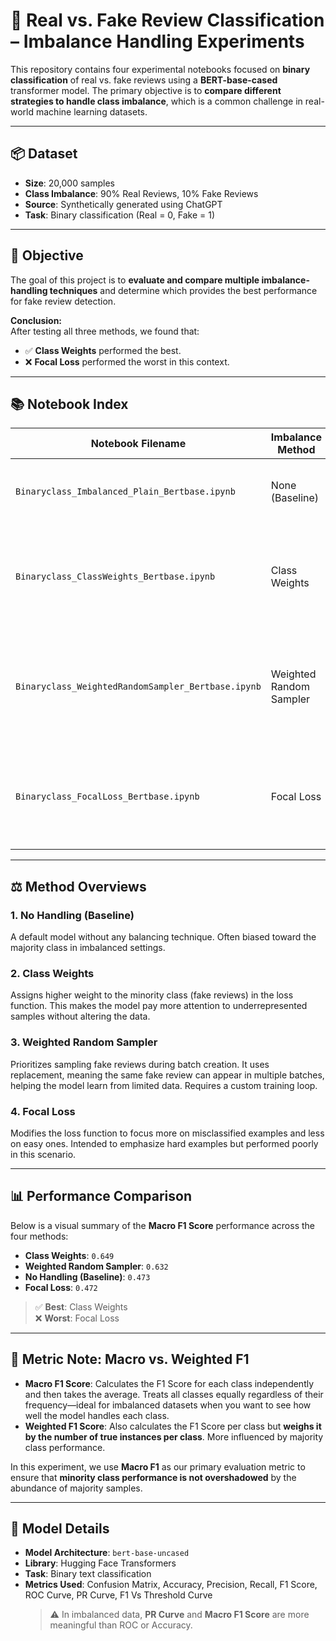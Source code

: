 # 🧠 Real vs. Fake Review Classification – Imbalance Handling Experiments

This repository contains four experimental notebooks focused on **binary classification** of real vs. fake reviews using a **BERT-base-cased** transformer model. The primary objective is to **compare different strategies to handle class imbalance**, which is a common challenge in real-world machine learning datasets.

---

## 📦 Dataset

- **Size**: 20,000 samples
- **Class Imbalance**: 90% Real Reviews, 10% Fake Reviews
- **Source**: Synthetically generated using ChatGPT
- **Task**: Binary classification (Real = 0, Fake = 1)

---

## 🎯 Objective

The goal of this project is to **evaluate and compare multiple imbalance-handling techniques** and determine which provides the best performance for fake review detection.

**Conclusion:**  
After testing all three methods, we found that:
- ✅ **Class Weights** performed the best.
- ❌ **Focal Loss** performed the worst in this context.

---

## 📚 Notebook Index

| Notebook Filename | Imbalance Method | Description |
|-------------------|------------------|-------------|
| `Binaryclass_Imbalanced_Plain_Bertbase.ipynb` | None (Baseline) | Standard BERT model without any imbalance handling |
| `Binaryclass_ClassWeights_Bertbase.ipynb` | Class Weights | Adds more weight to fake reviews (minority class) during training |
| `Binaryclass_WeightedRandomSampler_Bertbase.ipynb` | Weighted Random Sampler | Ensures each batch contains more fake reviews via weighted sampling with replacement |
| `Binaryclass_FocalLoss_Bertbase.ipynb` | Focal Loss | Focuses learning on hard examples by down-weighting confident predictions |

---

## ⚖️ Method Overviews

### 1. **No Handling (Baseline)**
A default model without any balancing technique. Often biased toward the majority class in imbalanced settings.

### 2. **Class Weights**
Assigns higher weight to the minority class (fake reviews) in the loss function. This makes the model pay more attention to underrepresented samples without altering the data.

### 3. **Weighted Random Sampler**
Prioritizes sampling fake reviews during batch creation. It uses replacement, meaning the same fake review can appear in multiple batches, helping the model learn from limited data. Requires a custom training loop.

### 4. **Focal Loss**
Modifies the loss function to focus more on misclassified examples and less on easy ones. Intended to emphasize hard examples but performed poorly in this scenario.

---

## 📊 Performance Comparison

Below is a visual summary of the **Macro F1 Score** performance across the four methods:

- **Class Weights**: `0.649`
- **Weighted Random Sampler**: `0.632`
- **No Handling (Baseline)**: `0.473`
- **Focal Loss**: `0.472`

> ✅ **Best**: Class Weights  
> ❌ **Worst**: Focal Loss

---

## 📏 Metric Note: Macro vs. Weighted F1

- **Macro F1 Score**: Calculates the F1 Score for each class independently and then takes the average. Treats all classes equally regardless of their frequency—ideal for imbalanced datasets when you want to see how well the model handles each class.
- **Weighted F1 Score**: Also calculates the F1 Score per class but **weighs it by the number of true instances per class**. More influenced by majority class performance.

In this experiment, we use **Macro F1** as our primary evaluation metric to ensure that **minority class performance is not overshadowed** by the abundance of majority samples.

---

## 🧰 Model Details

- **Model Architecture**: `bert-base-uncased`
- **Library**: Hugging Face Transformers
- **Task**: Binary text classification
- **Metrics Used**: Confusion Matrix, Accuracy, Precision, Recall, F1 Score, ROC Curve, PR Curve, F1 Vs Threshold Curve
  > ⚠️ In imbalanced data, **PR Curve** and **Macro F1 Score** are more meaningful than ROC or Accuracy.
